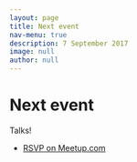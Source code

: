 ```yaml
---
layout: page
title: Next event
nav-menu: true
description: 7 September 2017
image: null
author: null
---
```


# Next event

Talks!

<ul class="actions">
  <li>
    <a href="https://meetup.com/nodesydney" class="button">RSVP on Meetup.com</a>
  </li>
</ul>
